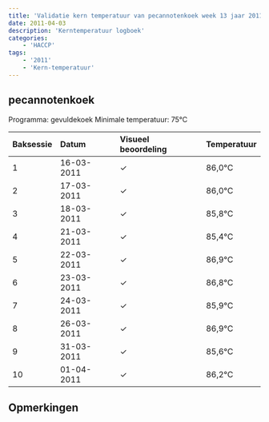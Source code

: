 ```yaml
---
title: 'Validatie kern temperatuur van pecannotenkoek week 13 jaar 2011'
date: 2011-04-03
description: 'Kerntemperatuur logboek'
categories:
    - 'HACCP'
tags:
    - '2011'
    - 'Kern-temperatuur'
---
```


## pecannotenkoek

Programma: gevuldekoek
Minimale temperatuur: 75°C

| Baksessie | Datum | Visueel beoordeling | Temperatuur |
|:---|:---|:---|:---|
| 1 | 16-03-2011 | &check; | 86,0°C |
| 2 | 17-03-2011 | &check; | 86,0°C |
| 3 | 18-03-2011 | &check; | 85,8°C |
| 4 | 21-03-2011 | &check; | 85,4°C |
| 5 | 22-03-2011 | &check; | 86,9°C |
| 6 | 23-03-2011 | &check; | 86,8°C |
| 7 | 24-03-2011 | &check; | 85,9°C |
| 8 | 26-03-2011 | &check; | 86,9°C |
| 9 | 31-03-2011 | &check; | 85,6°C |
| 10 | 01-04-2011 | &check; | 86,2°C |

## Opmerkingen


